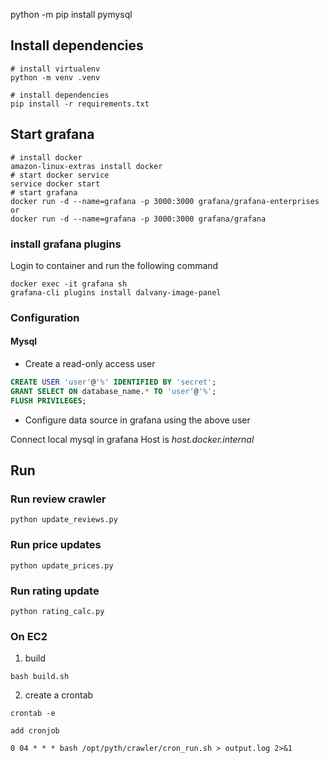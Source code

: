 python -m pip install pymysql

## Install dependencies

```
# install virtualenv
python -m venv .venv

# install dependencies
pip install -r requirements.txt
```

## Start grafana
```
# install docker
amazon-linux-extras install docker
# start docker service
service docker start
# start grafana
docker run -d --name=grafana -p 3000:3000 grafana/grafana-enterprises
or
docker run -d --name=grafana -p 3000:3000 grafana/grafana
```

### install grafana plugins
Login to container and run the following command
```
docker exec -it grafana sh
grafana-cli plugins install dalvany-image-panel
```
### Configuration

#### Mysql

* Create a read-only access user
```sql
CREATE USER 'user'@'%' IDENTIFIED BY 'secret';
GRANT SELECT ON database_name.* TO 'user'@'%';
FLUSH PRIVILEGES;
```
* Configure data source in grafana using the above user

Connect local mysql in grafana
Host is *host.docker.internal*



## Run
### Run review crawler
```
python update_reviews.py
```
### Run price updates
```
python update_prices.py
```
### Run rating update
```
python rating_calc.py
```

### On EC2

1. build
```
bash build.sh
```
2. create a crontab
```
crontab -e

add cronjob

0 04 * * * bash /opt/pyth/crawler/cron_run.sh > output.log 2>&1
```